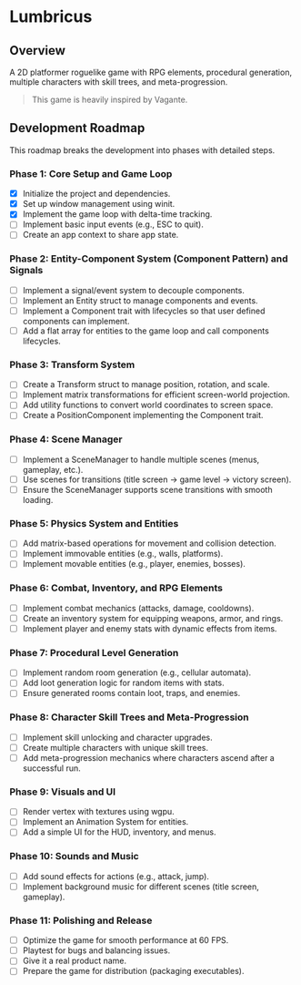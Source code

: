 # Lumbricus

## Overview
A 2D platformer roguelike game with RPG elements, procedural generation, multiple characters with skill trees, and meta-progression.

> This game is heavily inspired by Vagante.

## Development Roadmap

This roadmap breaks the development into phases with detailed steps.

### Phase 1: Core Setup and Game Loop

- [x] Initialize the project and dependencies.
- [x] Set up window management using winit.
- [x] Implement the game loop with delta-time tracking.
- [ ] Implement basic input events (e.g., ESC to quit).
- [ ] Create an app context to share app state.

### Phase 2: Entity-Component System (Component Pattern) and Signals

- [ ] Implement a signal/event system to decouple components.
- [ ] Implement an Entity struct to manage components and events.
- [ ] Implement a Component trait with lifecycles so that user defined components can implement.
- [ ] Add a flat array for entities to the game loop and call components lifecycles.

### Phase 3: Transform System

- [ ] Create a Transform struct to manage position, rotation, and scale.
- [ ] Implement matrix transformations for efficient screen-world projection.
- [ ] Add utility functions to convert world coordinates to screen space.
- [ ] Create a PositionComponent implementing the Component trait.

### Phase 4: Scene Manager

- [ ] Implement a SceneManager to handle multiple scenes (menus, gameplay, etc.).
- [ ] Use scenes for transitions (title screen → game level → victory screen).
- [ ] Ensure the SceneManager supports scene transitions with smooth loading.

### Phase 5: Physics System and Entities

- [ ] Add matrix-based operations for movement and collision detection.
- [ ] Implement immovable entities (e.g., walls, platforms).
- [ ] Implement movable entities (e.g., player, enemies, bosses).

### Phase 6: Combat, Inventory, and RPG Elements

- [ ] Implement combat mechanics (attacks, damage, cooldowns).
- [ ] Create an inventory system for equipping weapons, armor, and rings.
- [ ] Implement player and enemy stats with dynamic effects from items.

### Phase 7: Procedural Level Generation

- [ ] Implement random room generation (e.g., cellular automata).
- [ ] Add loot generation logic for random items with stats.
- [ ] Ensure generated rooms contain loot, traps, and enemies.

### Phase 8: Character Skill Trees and Meta-Progression

- [ ] Implement skill unlocking and character upgrades.
- [ ] Create multiple characters with unique skill trees.
- [ ] Add meta-progression mechanics where characters ascend after a successful run.

### Phase 9: Visuals and UI

- [ ] Render vertex with textures using wgpu.
- [ ] Implement an Animation System for entities.
- [ ] Add a simple UI for the HUD, inventory, and menus.

### Phase 10: Sounds and Music

- [ ] Add sound effects for actions (e.g., attack, jump).
- [ ] Implement background music for different scenes (title screen, gameplay).

### Phase 11: Polishing and Release

- [ ] Optimize the game for smooth performance at 60 FPS.
- [ ] Playtest for bugs and balancing issues.
- [ ] Give it a real product name.
- [ ] Prepare the game for distribution (packaging executables).
